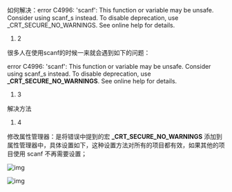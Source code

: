 如何解决：error C4996: 'scanf': This function or variable may be unsafe. Consider using scanf_s instead. To disable deprecation, use _CRT_SECURE_NO_WARNINGS. See online help for details.

1. 2

很多人在使用scanf的时候一来就会遇到如下的问题：

error C4996: 'scanf': This function or variable may be unsafe. Consider using scanf_s instead. To disable deprecation, use **_CRT_SECURE_NO_WARNINGS**. See online help for details.

1. 3

解决方法

1. 4

修改属性管理器：是将错误中提到的宏 **_CRT_SECURE_NO_WARNINGS** 添加到属性管理器中，具体设置如下，这种设置方法对所有的项目都有效，如果其他的项目使用 scanf 不再需要设置；

![img](F:\笔记\1411490323@qq.com\54dc65f802984aeebcbaa41d4b1ff617\clipboard.png)

![img](F:\笔记\1411490323@qq.com\c8a1fd4806d94c5ba0d511ab18910602\clipboard.png)